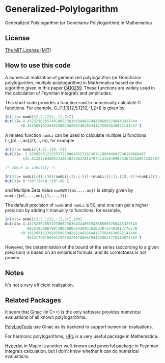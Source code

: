 # Generalized-Polylogarithm
Generalized Polylogarithm (or Goncharov Polylogarithm) in Mathematica

## License

[The MIT License (MIT)](https://raw.githubusercontent.com/munuxi/Generalized-Polylogarithm/master/LICENSE)


## How to use this code

A numerical realization of generalized polylogarithm (or Goncharov polylogarithm, multiple polylogarithm) in Mathematica based on the algorithm given in this paper [0410259](https://arxiv.org/abs/hep-ph/0410259). These functions are widely used in the calculation of Feynman integrals and amplitudes.

This short code provides a function `numG` to numerically calculate G functions. For example, G_{1,1,1}(2,5.1212,-1,2+I) is given by
```Mathematica
In[1]:= numG[{2,5.1212,-1},2+I]
Out[1]= 4.43252302557497865258394344607843885003788443327544
       +0.38186916230883509304289240286441275884630922141447 I
```
A related function `numLi` can be used to calculate multiple Li functions Li_{a1,...,an}(z1,...,zn), for example 
```Mathematica
In[2]:= numLi[{4,3},{10,-5}]
Out[2]= -2.95892601212555725906403271823074180004662930199860407
        +22.6122376480634386402336378167074133584999533678250847235297390802388 I

(* check an identity *)

In[3]:= numLi[{4},{10}]numLi[{3},{-5}]-(numLi[{4,3},{10,-5}]+numLi[{3,4},{-5,10}]+numLi[{7},{-50}])
Out[3]= 0.*10^-54+0.*10^-68 I
```
and Multiple Zeta Value `numMZV[{m1,...,mn}]` is simply given by `numLi[{m1,...,mn},{1,...,1}]`.

The default precision of `numG` and `numLi` is 50, and one can get a higher precision by adding it manually to functions, for example,
```Mathematica
In[4]:= numG[{2,5.1212,-1},2+I,100]
Out[4]= 4.43252302557497865258394344607843885003788443327543
          99501936807897390588056428463630338755491017776579
       +0.38186916230883509304289240286441275884630922141446
          96181750186091259782290786667944828021776319075942 I
```
However, the determination of the bound of the series (according to a given precision) is based on an empirical formula, and its correctness is not proven.

## Notes

It's not a very efficient realization.

## Related Packages

It seem that [Ginac](https://ginac.de/) (in C++) is the only software provides numerical evaluations of all known polylogarithms.

[PolyLogTools](https://arxiv.org/abs/1904.07279) use Ginac as its backend to support numerical evaluations.

For harmonic polylogarithms, [HPL](https://arxiv.org/abs/hep-ph/0507152) is a very useful package in Mathematica.

[HyperInt](https://bitbucket.org/PanzerErik/hyperint/wiki/Home) in Maple is another well-known and powerful package in Feynman integrals calculation, but I don't know whether it can do numerical evaluations.
